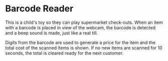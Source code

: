 # Barcode Reader

This is a child's toy so they can play supermarket check-outs. When an item with a barcode is placed in view of the webcam, the barcode is detected and a beep sound is made, just like a real till.

Digits from the barcode are used to generate a price for the item and the total cost of the scanned items is shown. If no new items are scanned for 10 seconds, the total is cleared ready for the next customer.
